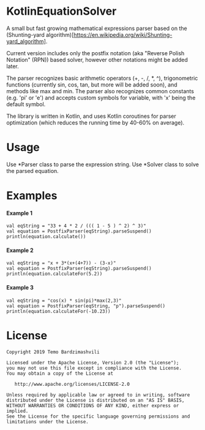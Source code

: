 # KotlinEquationSolver
A small but fast growing mathematical expressions parser based on the (Shunting-yard algorithm)[https://en.wikipedia.org/wiki/Shunting-yard_algorithm].

Current version includes only the postfix notation (aka "Reverse Polish Notation" (RPN)) based solver, however other notations might be added later.

The parser recognizes basic arithmetic operators (+, -, /, *, ^), trigonometric functions (currently sin, cos, tan, but more will be added soon), and methods like max and min. The parser also recognizes common constants (e.g. 'pi' or 'e') and accepts custom symbols for variable, with 'x' being the default symbol.

The library is written in Kotlin, and uses Kotlin coroutines for parser optimization (which reduces the running time by 40-60% on average).

# Usage
Use *Parser class to parse the expression string. Use *Solver class to solve the parsed equation.

# Examples
#### Example 1
```
val eqString = "33 + 4 * 2 / ((( 1 - 5 ) ^ 2) ^ 3)"
val equation = PostfixParser(eqString).parseSuspend()
println(equation.calculate())
```
#### Example 2
```
val eqString = "x + 3*(x+(4+7)) - (3-x)"
val equation = PostfixParser(eqString).parseSuspend()
println(equation.calculateFor(5.2))
```
#### Example 3
```
val eqString = "cos(x) * sin(pi)*max(2,3)"
val equation = PostfixParser(eqString, "p").parseSuspend()
println(equation.calculateFor(-10.23))
```


# License

    Copyright 2019 Temo Bardzimashvili

    Licensed under the Apache License, Version 2.0 (the "License");
    you may not use this file except in compliance with the License.
    You may obtain a copy of the License at

       http://www.apache.org/licenses/LICENSE-2.0

    Unless required by applicable law or agreed to in writing, software
    distributed under the License is distributed on an "AS IS" BASIS,
    WITHOUT WARRANTIES OR CONDITIONS OF ANY KIND, either express or implied.
    See the License for the specific language governing permissions and
    limitations under the License.
